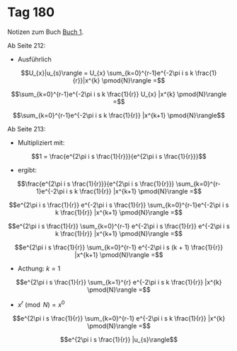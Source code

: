# Tag 180

Notizen zum Buch [Buch 1](../Buch1.md).

Ab Seite 212:
* Ausführlich
```math
U_{x}|u_{s}\rangle = U_{x} \sum_{k=0}^{r-1}e^{-2\pi i s k \frac{1}{r}}|x^{k} \pmod{N}\rangle =
```
```math
\sum_{k=0}^{r-1}e^{-2\pi i s k \frac{1}{r}} U_{x} |x^{k} \pmod{N}\rangle =
```
```math
\sum_{k=0}^{r-1}e^{-2\pi i s k \frac{1}{r}} |x^{k+1} \pmod{N}\rangle
```

Ab Seite 213:
* Multipliziert mit:
```math
1 = \frac{e^{2\pi i s \frac{1}{r}}}{e^{2\pi i s \frac{1}{r}}}
```
* ergibt:
```math
\frac{e^{2\pi i s \frac{1}{r}}}{e^{2\pi i s \frac{1}{r}}} \sum_{k=0}^{r-1}e^{-2\pi i s k \frac{1}{r}} |x^{k+1} \pmod{N}\rangle =
```
```math
e^{2\pi i s \frac{1}{r}} e^{-2\pi i s \frac{1}{r}} \sum_{k=0}^{r-1}e^{-2\pi i s k \frac{1}{r}} |x^{k+1} \pmod{N}\rangle =
```
```math
e^{2\pi i s \frac{1}{r}} \sum_{k=0}^{r-1} e^{-2\pi i s \frac{1}{r}} e^{-2\pi i s k \frac{1}{r}} |x^{k+1} \pmod{N}\rangle =
```
```math
e^{2\pi i s \frac{1}{r}} \sum_{k=0}^{r-1} e^{-2\pi i s (k + 1) \frac{1}{r}} |x^{k+1} \pmod{N}\rangle =
```
* Acthung: $k = 1$
```math
e^{2\pi i s \frac{1}{r}} \sum_{k=1}^{r} e^{-2\pi i s k \frac{1}{r}} |x^{k} \pmod{N}\rangle =
```
* $x^{r} \pmod{N} = x^{0}$
```math
e^{2\pi i s \frac{1}{r}} \sum_{k=0}^{r-1} e^{-2\pi i s k \frac{1}{r}} |x^{k} \pmod{N}\rangle =
```
```math
e^{2\pi i s \frac{1}{r}} |u_{s}\rangle
```
